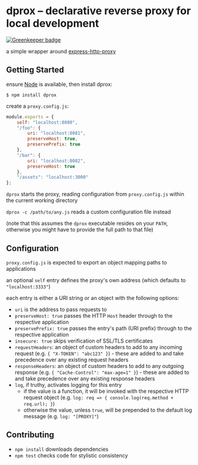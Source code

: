 dprox – declarative reverse proxy for local development
=======================================================

[![Greenkeeper badge](https://badges.greenkeeper.io/FND/dprox.svg)](https://greenkeeper.io/)

a simple wrapper around
[express-http-proxy](https://github.com/villadora/express-http-proxy)


Getting Started
---------------

ensure [Node](http://nodejs.org) is available, then install dprox:

```
$ npm install dprox
```

create a `proxy.config.js`:

```javascript
module.exports = {
    self: "localhost:8080",
    "/foo": {
        uri: "localhost:8081",
        preserveHost: true,
        preservePrefix: true
    },
    "/bar": {
        uri: "localhost:8082",
        preserveHost: true
    },
    "/assets": "localhost:3000"
};
```

`dprox` starts the proxy, reading configuration from `proxy.config.js` within
the current working directory

`dprox -c /path/to/any.js` reads a custom configuration file instead

(note that this assumes the `dprox` executable resides on your `PATH`, otherwise
you might have to provide the full path to that file)


Configuration
-------------

`proxy.config.js` is expected to export an object mapping paths to applications

an optional `self` entry defines the proxy's own address (which defaults to
`"localhost:3333"`)

each entry is either a URI string or an object with the following options:

* `uri` is the address to pass requests to
* `preserveHost: true` passes the HTTP `Host` header through to the respective
  application
* `preservePrefix: true` passes the entry's path (URI prefix) through to the
  respective application
* `insecure: true` skips verification of SSL/TLS certificates
* `requestHeaders`: an object of custom headers to add to any incoming request
  (e.g. `{ "X-TOKEN": "abc123" }`) - these are added to and take precedence over
  any existing request headers
* `responseHeaders`: an object of custom headers to add to any outgoing response
  (e.g. `{ "Cache-Control": "max-age=1" }`) - these are added to and take
  precedence over any existing response headers
* `log`, if truthy, activates logging for this entry
    * if the value is a function, it will be invoked with the respective HTTP
      request object (e.g. `log: req => { console.log(req.method + req.url); }`)
    * otherwise the value, unless `true`, will be prepended to the default log
      message (e.g. `log: "[PROXY]"`)


Contributing
------------

* `npm install` downloads dependencies
* `npm test` checks code for stylistic consistency

